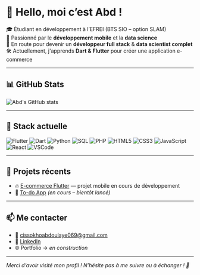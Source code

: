 # 👋 Hello, moi c’est Abd !

🎓 Étudiant en développement à l’EFREI (BTS SIO – option SLAM)  
📱 Passionné par le **développement mobile** et la **data science**  
🚀 En route pour devenir un **développeur full stack** & **data scientist complet**  
🛠️ Actuellement, j'apprends **Dart & Flutter** pour créer une application e-commerce

---

## 📊 GitHub Stats

![Abd's GitHub stats](https://github-readme-stats.vercel.app/api?username=AbdCsko&show_icons=true&theme=tokyonight)

---

## 🚀 Stack actuelle

![Flutter](https://img.shields.io/badge/-Flutter-02569B?style=for-the-badge&logo=flutter&logoColor=white)
![Dart](https://img.shields.io/badge/-Dart-0175C2?style=for-the-badge&logo=dart&logoColor=white)
![Python](https://img.shields.io/badge/-Python-3776AB?style=for-the-badge&logo=python&logoColor=white)
![SQL](https://img.shields.io/badge/-SQL-003B57?style=for-the-badge&logo=mysql&logoColor=white)
![PHP](https://img.shields.io/badge/-PHP-777BB4?style=for-the-badge&logo=php&logoColor=white)
![HTML5](https://img.shields.io/badge/-HTML5-E34F26?style=for-the-badge&logo=html5&logoColor=white)
![CSS3](https://img.shields.io/badge/-CSS3-1572B6?style=for-the-badge&logo=css3&logoColor=white)
![JavaScript](https://img.shields.io/badge/-JavaScript-F7DF1E?style=for-the-badge&logo=javascript&logoColor=black)
![React](https://img.shields.io/badge/-React-20232A?style=for-the-badge&logo=react&logoColor=61DAFB)
![VSCode](https://img.shields.io/badge/-VSCode-007ACC?style=for-the-badge&logo=visual-studio-code&logoColor=white)

---

## 📂 Projets récents

- 🔥 [E-commerce Flutter](https://github.com/AbdCsko/e-commerce) — projet mobile en cours de développement  
- 🧠 [To-do App](https://github.com/AbdCsko/todo-flutter) *(en cours – bientôt lancé)*

---

## 📫 Me contacter

- 📧 cissokhoabdoulaye069@gmail.com
- 💼 [LinkedIn](https://www.linkedin.com/in/abdoulaye-cissokho-b5429b257/)
- 🌐 Portfolio → *en construction*

---

*Merci d’avoir visité mon profil ! N’hésite pas à me suivre ou à échanger ! 🙌*
